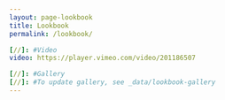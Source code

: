 ```yaml
---
layout: page-lookbook
title: Lookbook
permalink: /lookbook/

[//]: #Video
video: https://player.vimeo.com/video/201186507

[//]: #Gallery
[//]: #To update gallery, see _data/lookbook-gallery
---
```

